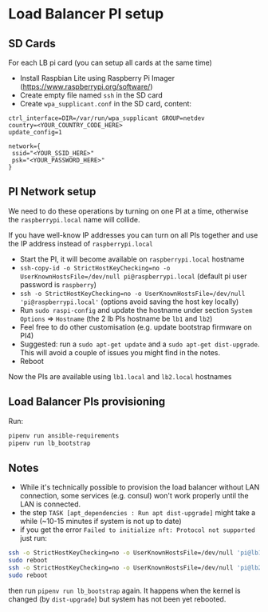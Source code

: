 # Load Balancer PI setup

## SD Cards

For each LB pi card (you can setup all cards at the same time)

- Install Raspbian Lite using Raspberry Pi Imager (https://www.raspberrypi.org/software/)
- Create empty file named `ssh` in the SD card
- Create `wpa_supplicant.conf` in the SD card, content:

```
ctrl_interface=DIR=/var/run/wpa_supplicant GROUP=netdev
country=<YOUR_COUNTRY_CODE_HERE>
update_config=1

network={
 ssid="<YOUR_SSID_HERE>"
 psk="<YOUR_PASSWORD_HERE>"
}
```

## PI Network setup

We need to do these operations by turning on one PI at a time, otherwise the `raspberrypi.local` name will collide.

If you have well-know IP addresses you can turn on all PIs together and use the IP address instead of `raspberrypi.local`

- Start the PI, it will become available on `raspberrypi.local` hostname
- `ssh-copy-id -o StrictHostKeyChecking=no -o UserKnownHostsFile=/dev/null pi@raspberrypi.local` (default pi user password is `raspberry`)
- `ssh -o StrictHostKeyChecking=no -o UserKnownHostsFile=/dev/null 'pi@raspberrypi.local'` (options avoid saving the host key locally)
- Run `sudo raspi-config` and update the hostname under section `System Options` => `Hostname` (the 2 lb PIs hostname be `lb1` and `lb2`)
- Feel free to do other customisation (e.g. update bootstrap firmware on PI4)
- Suggested: run a `sudo apt-get update` and a `sudo apt-get dist-upgrade`. This will avoid a couple of issues you might find in the notes.
- Reboot

Now the PIs are available using `lb1.local` and `lb2.local` hostnames

## Load Balancer PIs provisioning

Run:
```bash
pipenv run ansible-requirements
pipenv run lb_bootstrap
```

## Notes

- While it's technically possible to provision the load balancer without LAN connection, some services (e.g. consul) won't work properly until the LAN is connected.
- the step `TASK [apt_dependencies : Run apt dist-upgrade]` might take a while (~10-15 minutes if system is not up to date)
- if you get the error `Failed to initialize nft: Protocol not supported` just run:

```bash
ssh -o StrictHostKeyChecking=no -o UserKnownHostsFile=/dev/null 'pi@lb1.local'
sudo reboot
ssh -o StrictHostKeyChecking=no -o UserKnownHostsFile=/dev/null 'pi@lb2.local'
sudo reboot
```

then run `pipenv run lb_bootstrap` again. It happens when the kernel is changed (by `dist-upgrade`) but system has not been yet rebooted.
